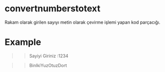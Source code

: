 # convertnumberstotext
Rakam olarak girilen sayıyı metin olarak çevirme işlemi yapan kod parçacığı.


# Example
>>Sayiyi Giriniz :1234

>>BinIkiYuzOtuzDort
